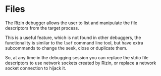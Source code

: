 # Files

The Rizin debugger allows the user to list and manipulate the file descriptors from the target process.

This is a useful feature, which is not found in other debuggers, the functionality is similar to the `lsof`
command line tool, but have extra subcommands to change the seek, close or duplicate them.

So, at any time in the debugging session you can replace the stdio file descriptors to use network sockets created
by Rizin, or replace a network socket connection to hijack it.
